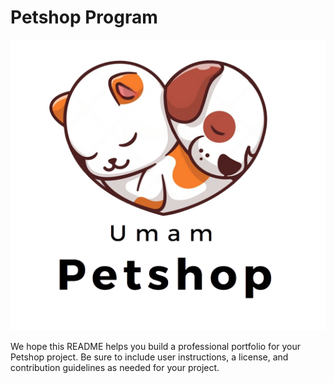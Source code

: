 # Petshop Program

![Petshop Logo](image/logo-petshop.png)


We hope this README helps you build a professional portfolio for your Petshop project. Be sure to include user instructions, a license, and contribution guidelines as needed for your project.
